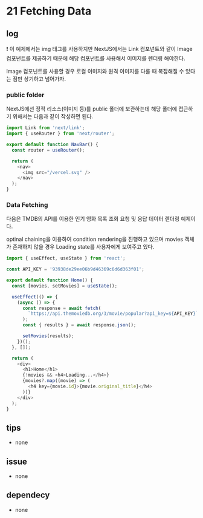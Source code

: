 # 21 Fetching Data

## log

❗ 이 예제에서는 img 태그를 사용하지만 NextJS에서는 Link 컴포넌트와 같이 Image 컴포넌트를 제공하기 때문에 해당 컴포넌트를 사용해서 이미지를 렌더링 해야한다.

Image 컴포넌트를 사용할 경우 로컬 이미지와 원격 이미지를 다룰 때 복잡해질 수 있다는 점만 상기하고 넘어가자.

### public folder

NextJS에선 정적 리소스(이미지 등)를 public 폴더에 보관하는데 해당 폴더에 접근하기 위해서는 다음과 같이 작성하면 된다.

```javascript
import Link from 'next/link';
import { useRouter } from 'next/router';

export default function NavBar() {
  const router = useRouter();

  return (
    <nav>
      <img src="/vercel.svg" />
    </nav>
  );
}
```

### Data Fetching

다음은 TMDB의 API를 이용한 인기 영화 목록 조회 요청 및 응답 데이터 렌더링 예제이다.

optinal chaining을 이용하여 condition rendering을 진행하고 있으며 movies 객체가 존재하지 않을 경우 Loading state를 사용자에게 보여주고 있다.

```javascript
import { useEffect, useState } from 'react';

const API_KEY = '93938de29ee06b9d46369c6d6d363f01';

export default function Home() {
  const [movies, setMovies] = useState();

  useEffect(() => {
    (async () => {
      const response = await fetch(
        `https://api.themoviedb.org/3/movie/popular?api_key=${API_KEY}`
      );
      const { results } = await response.json();

      setMovies(results);
    })();
  }, []);

  return (
    <div>
      <h1>Home</h1>
      {!movies && <h4>Loading...</h4>}
      {movies?.map((movie) => (
        <h4 key={movie.id}>{movie.original_title}</h4>
      ))}
    </div>
  );
}
```

## tips

- none

## issue

- none

## dependecy

- none
